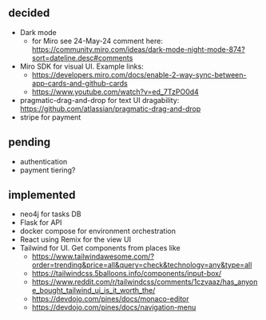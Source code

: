 ## decided

- Dark mode
  - for Miro see 24-May-24 comment here: https://community.miro.com/ideas/dark-mode-night-mode-874?sort=dateline.desc#comments
- Miro SDK for visual UI.  Example links:
  - https://developers.miro.com/docs/enable-2-way-sync-between-app-cards-and-github-cards
  - https://www.youtube.com/watch?v=ed_7TzPO0d4
- pragmatic-drag-and-drop for text UI dragability: https://github.com/atlassian/pragmatic-drag-and-drop
- stripe for payment

## pending

- authentication
- payment tiering?

## implemented

- neo4j for tasks DB
- Flask for API
- docker compose for environment orchestration
- React using Remix for the view UI
- Tailwind for UI.  Get components from places like
  - https://www.tailwindawesome.com/?order=trending&price=all&query=check&technology=any&type=all
  - https://tailwindcss.5balloons.info/components/input-box/
  - https://www.reddit.com/r/tailwindcss/comments/1czvaaz/has_anyone_bought_tailwind_ui_is_it_worth_the/
  - https://devdojo.com/pines/docs/monaco-editor
  - https://devdojo.com/pines/docs/navigation-menu

